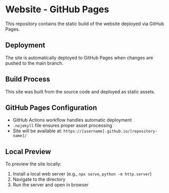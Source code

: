 # Website - GitHub Pages

This repository contains the static build of the website deployed via GitHub Pages.

## Deployment

The site is automatically deployed to GitHub Pages when changes are pushed to the main branch.

## Build Process

This site was built from the source code and deployed as static assets.

## GitHub Pages Configuration

- GitHub Actions workflow handles automatic deployment
- `.nojekyll` file ensures proper asset processing
- Site will be available at: `https://[username].github.io/[repository-name]/`

## Local Preview

To preview the site locally:
1. Install a local web server (e.g., `npx serve`, `python -m http.server`)
2. Navigate to the directory
3. Run the server and open in browser